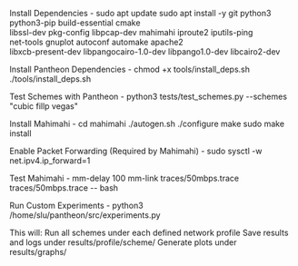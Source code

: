 Install Dependencies - 
sudo apt update
sudo apt install -y git python3 python3-pip build-essential cmake \
libssl-dev pkg-config libpcap-dev mahimahi iproute2 iputils-ping \
net-tools gnuplot autoconf automake apache2 \
libxcb-present-dev libpangocairo-1.0-dev libpango1.0-dev libcairo2-dev


Install Pantheon Dependencies - 
chmod +x tools/install_deps.sh
./tools/install_deps.sh

Test Schemes with Pantheon - 
python3 tests/test_schemes.py --schemes "cubic fillp vegas"

Install Mahimahi - 
cd mahimahi
./autogen.sh
./configure
make
sudo make install

Enable Packet Forwarding (Required by Mahimahi) - 
sudo sysctl -w net.ipv4.ip_forward=1

Test Mahimahi - 
mm-delay 100 mm-link traces/50mbps.trace traces/50mbps.trace -- bash

Run Custom Experiments - 
python3 /home/slu/pantheon/src/experiments.py

This will:
Run all schemes under each defined network profile
Save results and logs under results/profile/scheme/
Generate plots under results/graphs/
